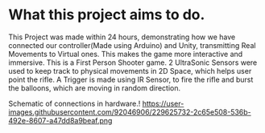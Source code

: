 # What this project aims to do.
This Project was made within 24 hours, demonstrating how we have connected our controller(Made using Arduino) and Unity, transmitting Real Movements to Virtual ones. This makes the game more interactive and immersive.
This is a First Person Shooter game.
2 UltraSonic Sensors were used to keep track to physical movements in 2D Space, which helps user point the rifle.
A Trigger is made using IR Sensor, to fire the rifle and burst the balloons, which are moving in random direction.

Schematic of connections in hardware.!
https://user-images.githubusercontent.com/92046906/229625732-2c65e508-536b-492e-8607-a47dd8a9beaf.png
